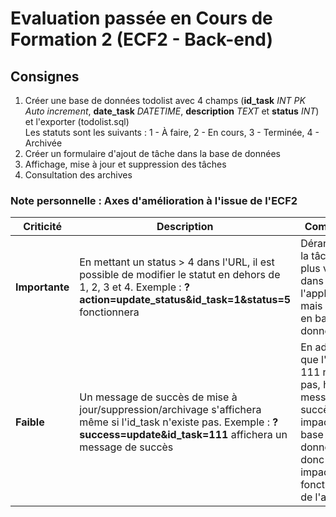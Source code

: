 # Evaluation passée en Cours de Formation 2 (ECF2 - Back-end)

## Consignes

1. Créer une base de données todolist avec 4 champs (**id_task** _INT PK Auto increment_, **date_task** _DATETIME_, **description** _TEXT_ et **status** _INT_) et l'exporter (todolist.sql)\
   Les statuts sont les suivants : 1 - À faire, 2 - En cours, 3 - Terminée, 4 - Archivée
2. Créer un formulaire d'ajout de tâche dans la base de données
3. Affichage, mise à jour et suppression des tâches
4. Consultation des archives

### Note personnelle : Axes d'amélioration à l'issue de l'ECF2

| Criticité      | Description                                                                                                                                                                    | Commentaire                                                                                                                                                                |
| -------------- | ------------------------------------------------------------------------------------------------------------------------------------------------------------------------------ | -------------------------------------------------------------------------------------------------------------------------------------------------------------------------- |
| **Importante** | En mettant un status > 4 dans l'URL, il est possible de modifier le statut en dehors de 1, 2, 3 et 4. Exemple : **?action=update_status&id_task=1&status=5** fonctionnera      | Dérangeant car la tâche n'est plus visible dans l'application mais seulement en base de données                                                                            |
| **Faible**     | Un message de succès de mise à jour/suppression/archivage s'affichera même si l'id_task n'existe pas. Exemple : **?success=update&id_task=111** affichera un message de succès | En admettant que l'id_task 111 n'existe pas, hormis un message de succès, aucun impact sur la base de données et donc aucun impact sur le fonctionnement de l'application |
